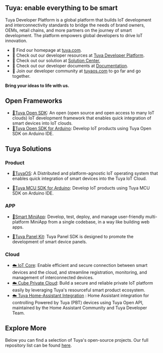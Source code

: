 ## Tuya: enable everything to be smart

Tuya Developer Platform is a global platform that builds IoT development and interconnectivity standards to bridge the needs of brand owners, OEMs, retail chains, and more partners on the journey of smart development. The platform empowers global developers to drive IoT innovation.

* 🏡 Find our homepage at  [tuya.com](https://tuya.com). 
* 🏡 Check out our developer resources at  [Tuya Developer Platform](https://platform.tuya.com).
* 🏡 Check out our solution at [Solution Center](https://solution.tuya.com), 
* 🏡 Check out our developer documents at [Documentation](https://developer.tuya.com/docs).
* 🏡 Join our developer community at [tuyaos.com](https://tuyaos.com) to go far and go together.

**Bring your ideas to life with us.**



## Open Frameworks

* [🚀Tuya Open SDK](https://github.com/tuya/tuya-open-sdk-for-device): An open (open source and open access to many IoT clouds) IoT development framework that enables quick integration of smart devices into IoT clouds.  
* [🚀Tuya Open SDK for Arduino](https://github.com/tuya/arduino-tuyaopen): Develop IoT products using Tuya Open SDK on Arduino IDE.



## Tuya Solutions

### Product 
* [🚀TuyaOS](https://developer.tuya.com/tuyaos): A Distributed and platform-agnostic IoT operating system that enables quick integration of smart devices into the Tuya IoT Cloud.

* [🚀Tuya MCU SDK for Arduino](https://github.com/tuya/tuya-wifi-mcu-sdk-arduino-library): Develop IoT products using Tuya MCU SDK on Arduino IDE.

  

### APP 

* [🧩Smart MiniApp](https://developer.tuya.com/miniapp): Develop, test, deploy, and manage user-friendly multi-platform MiniApp from a single codebase, in a way like building web apps.

* [🧩Tuya Panel Kit](https://github.com/tuya/tuya-panel-kit): Tuya Panel SDK is designed to promote the development of smart device panels.

  

### Cloud 
* [☁️ IoT Core](https://developer.tuya.com/iot-core): Enable efficient and secure connection between smart devices and the cloud, and streamline registration, monitoring, and management of interconnected devices.
* [☁️ Cube Private Cloud](https://tuya.com/solution/cube): Build a secure and reliable private IoT platform easily by leveraging Tuya's resourceful smart product ecosystem.
* [☁️ Tuya Home-Assistant Integration](https://github.com/tuya/tuya-home-assistant) : Home Assistant integration for controlling Powered by Tuya (PBT) devices using Tuya Open API, maintained by the Home Assistant Community and Tuya Developer Team.



## Explore More

Below you can find a selection of Tuya's open-source projects. Our full repository list can be found [here](https://github.com/orgs/tuya/repositories).




